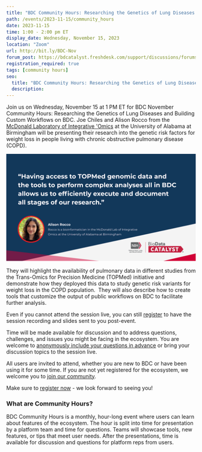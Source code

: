 ```yaml
---
title: "BDC Community Hours: Researching the Genetics of Lung Diseases and Building Custom Workflows on BDC"
path: /events/2023-11-15/community_hours
date: 2023-11-15
time: 1:00 - 2:00 pm ET
display_date: Wednesday, November 15, 2023
location: "Zoom"
url: http://bit.ly/BDC-Nov
forum_post: https://bdcatalyst.freshdesk.com/support/discussions/forums/60000252439
registration_required: true
tags: [community hours]
seo:
  title: "BDC Community Hours: Researching the Genetics of Lung Diseases and Building Custom Workflows on BDC"
  description:
---
```

Join us on Wednesday, November 15 at 1 PM ET for BDC November Community Hours: Researching the Genetics of Lung Diseases and Building Custom Workflows on BDC. Joe Chiles and Alison Rocco from the [McDonald Laboratory of Integrative 'Omics](https://sites.uab.edu/mcdonaldlab/) at the University of Alabama at Birmingham will be presenting their research into the genetic risk factors for weight loss in people living with chronic obstructive pulmonary disease (COPD).

<div class="twothirds-width-image">
  <img src='./2023-11-15_community-hours-graphic.png' alt="Quote from Alison Rocco, saying, Having access to TOPMed genomic data and the tools to preform complex analyses all in BDC allows us to efficiently execute and document all stages of our research." />
</div>

They will highlight the availability of pulmonary data in different studies from the Trans-Omics for Precision Medicine (TOPMed) initiative and demonstrate how they deployed this data to study genetic risk variants for weight loss in the COPD population.  They will also describe how to create tools that customize the output of public workflows on BDC to facilitate further analysis.

Even if you cannot attend the session live, you can still [register](http://bit.ly/BDC-Nov) to have the session recording and slides sent to you post-event.

Time will be made available for discussion and to address questions, challenges, and issues you might be facing in the ecosystem. You are welcome to [anonymously include your questions in advance](https://forms.gle/iPifJTM5q2eeKa7UA) or bring your discussion topics to the session live.

All users are invited to attend, whether you are new to BDC or have been using it for some time. If you are not yet registered for the ecosystem, we welcome you to [join our community](https://biodatacatalyst.nhlbi.nih.gov/contact/ecosystem/).

Make sure to [register now](http://bit.ly/BDC-Nov) - we look forward to seeing you!

### What are Community Hours?

BDC Community Hours is a monthly, hour-long event where users can learn about features of the ecosystem. The hour is split into time for presentation by a platform team and time for questions. Teams will showcase tools, new features, or tips that meet user needs. After the presentations, time is available for discussion and questions for platform reps from users.